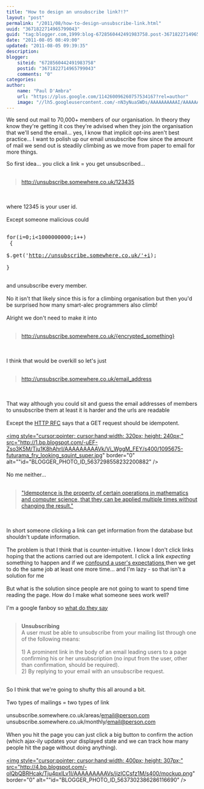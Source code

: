 ```yaml
---
title: "How to design an unsubscribe link?!?"
layout: "post"
permalink: "/2011/08/how-to-design-unsubscribe-link.html"
uuid: "3671822714965799043"
guid: "tag:blogger.com,1999:blog-6728560442491983758.post-3671822714965799043"
date: "2011-08-05 08:49:00"
updated: "2011-08-05 09:39:35"
description: 
blogger:
    siteid: "6728560442491983758"
    postid: "3671822714965799043"
    comments: "0"
categories: 
author: 
    name: "Paul D'Ambra"
    url: "https://plus.google.com/114260096260757534167?rel=author"
    image: "//lh5.googleusercontent.com/-nN3yNuaSWDs/AAAAAAAAAAI/AAAAAAAABQU/ESeyTW5Duf0/s512-c/photo.jpg"
---
```


We send out mail to 70,000+ members of our organisation. In theory they know they're getting it cos they're advised when they join the organisation that we'll send the email... yes, I know that implicit opt-ins aren't best practice... I want to polish up our email unsubscribe flow since the amount of mail we send out is steadily climbing as we move from paper to email for more things.

<!--more-->

So first idea... you click a link = you get unsubscribed...<br /><br /><blockquote>http://unsubscribe.somewhere.co.uk/123435 </blockquote><br /><br />where 12345 is your user id. <br /><br />Except someone malicious could<br /><pre><br />for(i=0;i<1000000000;i++)<br />   {<br />    $.get('http://unsubscribe.somewhere.co.uk/'+i);<br />   }<br /></pre><br />and unsubscribe every member. <br /><br />No it isn't that likely since this is for a climbing organisation but then you'd be surprised how many smart-alec programmers also climb!<br /><br />Alright we don't need to make it into<br /><br /><blockquote>http://unsubscribe.somewhere.co.uk/{encrypted_something}</blockquote><br /><br />I think that would be overkill so let's just<br /><br /><blockquote>http://unsubscribe.somewhere.co.uk/email_address</blockquote><br /><br />That way although you could sit and guess the email addresses of members to unsubscribe them at least it is harder and the urls are readable<br /><br />Except the <a href="http://t.co/xH5nYHf">HTTP RFC</a> says that a GET request should be idempotent.<br /><br /><a onblur="try {parent.deselectBloggerImageGracefully();} catch(e) {}" href="http://1.bp.blogspot.com/-uEF-Zso3K5M/Tju1K8hAhrI/AAAAAAAAAVk/Vi_WggM_FEY/s1600/1095675-futurama_fry_looking_squint_super.jpg"><img style="cursor:pointer; cursor:hand;width: 320px; height: 240px;" src="http://1.bp.blogspot.com/-uEF-Zso3K5M/Tju1K8hAhrI/AAAAAAAAAVk/Vi_WggM_FEY/s400/1095675-futurama_fry_looking_squint_super.jpg" border="0" alt=""id="BLOGGER_PHOTO_ID_5637298558232200882" /></a><br /><br />No me neither...<br /><br /><blockquote><a href="http://en.wikipedia.org/wiki/Idempotence">"Idempotence is the property of certain operations in mathematics and computer science, that they can be applied multiple times without changing the result."</a></blockquote><br /><br />In short someone clicking a link can get information from the database but shouldn't update information.<br /><br />The problem is that I think that is counter-intuitive. I know I don't click links hoping that the actions carried out are idempotent. I click a link *expecting* something to happen and if we <a href="http://en.wikipedia.org/wiki/Principle_of_least_astonishment">confound a user's expectations </a>then we get to do the same job at least one more time... and I'm lazy - so that isn't a solution for me<br /><br />But what is the solution since people are not going to want to spend time reading the page. How do I make what someone sees work well?<br /><br />I'm a google fanboy so <a href="https://mail.google.com/support/bin/answer.py?answer=81126#unsub">what do they say</a><br /><br /><blockquote><span style="font-weight:bold;">Unsubscribing</span><br />A user must be able to unsubscribe from your mailing list through one of the following means:<br /><br />1) A prominent link in the body of an email leading users to a page confirming his or her unsubscription (no input from the user, other than confirmation, should be required).<br />2) By replying to your email with an unsubscribe request.<br /></blockquote><br />So I think that we're going to shufty this all around a bit.<br /><br />Two types of mailings = two types of link<br /><br />unsubscribe.somewhere.co.uk/areas/email@person.com<br />unsubscribe.somewhere.co.uk/monthly/email@person.com<br /><br />When you hit the page you can just click a big button to confirm the action (which ajax-ily updates your displayed state and we can track how many people hit the page without doing anything).<br /><br /><a onblur="try {parent.deselectBloggerImageGracefully();} catch(e) {}" href="http://4.bp.blogspot.com/-olQbQBRHcak/Tju4pxILv1I/AAAAAAAAAVs/jizlCCsfz1M/s1600/mockup.png"><img style="cursor:pointer; cursor:hand;width: 400px; height: 307px;" src="http://4.bp.blogspot.com/-olQbQBRHcak/Tju4pxILv1I/AAAAAAAAAVs/jizlCCsfz1M/s400/mockup.png" border="0" alt=""id="BLOGGER_PHOTO_ID_5637302386286116690" /></a>
</div>
